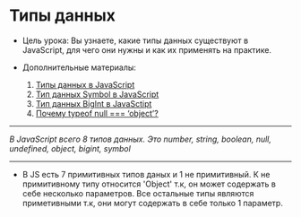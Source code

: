 # Типы данных

- Цель урока:
  Вы узнаете, какие типы данных существуют в JavaScript, для чего они нужны и как их применять на практике.

- Дополнительные материалы:

  1. [Типы данных в JavaScript](https://learn.javascript.ru/types)
  2. [Тип данных Symbol в JavaScript](https://learn.javascript.ru/symbol)
  3. [Тип данных BigInt в JavaSctipt](https://learn.javascript.ru/types#bigint)
  4. [Почему typeof null === ‘object’?](https://habr.com/ru/post/200664/)

---

_В JavaScript всего 8 типов данных. Это number, string, boolean, null, undefined, object, bigint, symbol_

---

- В JS есть 7 примитивных типов даных и 1 не примитивный.
  К не примитивному типу относится 'Object' т.к, он может содержать в себе несколько параметров.
  Все остальные типы являются приметивными т.к, они могут содержать в себе только 1 параметр.
